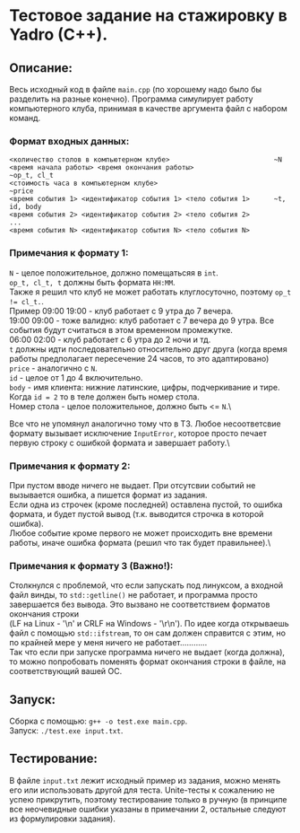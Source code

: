 # Тестовое задание на стажировку в Yadro (C++).

## Описание:
Весь исходный код в файле `main.cpp` (по хорошему надо было бы разделить на разные конечно). Программа симулирует работу компьютерного клуба, принимая в качестве аргумента файл с набором команд.
### Формат входных данных:
```
<количество столов в компьютерном клубе>                          ~N
<время начала работы> <время окончания работы>                    ~op_t, cl_t
<стоимость часа в компьютерном клубе>                             ~price
<время события 1> <идентификатор события 1> <тело события 1>      ~t, id, body
<время события 2> <идентификатор события 2> <тело события 2>
...
<время события N> <идентификатор события N> <тело события N>
```
### Примечания к формату 1:
`N` - целое положительное, должно помещатьсяя в `int`.\
`op_t, cl_t, t` должны быть формата `HH:MM`.\
Также я решил что клуб не может работать клуглосуточно, поэтому `op_t != cl_t.`.\
Пример 09:00 19:00 - клуб работает с 9 утра до 7 вечера.\
19:00 09:00 - тоже валидно: клуб работает с 7 вечера до 9 утра. Все события будут считаться в этом временном промежутке.\
06:00 02:00 - клуб работает с 6 утра до 2 ночи и тд.\
`t` должны идти последовательно относительно друг друга (когда время работы предполагает пересечение 24 часов, то это адаптировано)\
`price` - аналогично с `N`.\
`id` - целое от 1 до 4 включительно.\
`body` - имя клиента: нижние латинские, цифры, подчеркивание и тире. Когда `id = 2` то в теле должен быть номер стола.\
Номер стола - целое положительное, должно быть <= `N`.\

Все что не упомянул аналогично тому что в ТЗ.
Любое несоответсвие формату вызывает исключение `InputError`, которое просто печает первую строку с ошибкой формата и завершает работу.\

### Примечания к формату 2:
При пустом вводе ничего не выдает. При отсутсвии событий не вызывается ошибка, а пишется формат из задания.\
Если одна из строчек (кроме последней) оставлена пустой, то ошибка формата, и будет пустой вывод (т.к. выводится строчка в которой ошибка).\
Любое событие кроме первого не может происходить вне времени работы, иначе ошибка формата (решил что так будет правильнее).\

### Примечания к формату 3 (Важно!):
Столкнулся с проблемой, что если запускать под линуксом, а входной файл винды, то `std::getline()` не работает, и программа просто завершается без вывода. Это вызвано не соответствием форматов окончания строки \
(LF на Linux - '\n' и CRLF на Windows - '\r\n'). По идее когда открываешь файл с помощью `std::ifstream`, то он сам должен справится с этим, но по крайней мере у меня ничего не работает............\
Так что если при запуске программа ничего не выдает (когда должна), то можно попробовать поменять формат окончания строки в файле, на соответствующий вашей ОС.

## Запуск:
Сборка с помощью: `g++ -o test.exe main.cpp`.\
Запуск: `./test.exe input.txt`.

## Тестирование:
В файле `input.txt` лежит исходный пример из задания, можно менять его или использовать другой для теста. Unite-тесты к сожалению не успею прикрутить, поэтому тестирование только в ручную (в принципе все неочевидные ошибки указаны в примечании 2, остальные следуют из формулировки задания).
